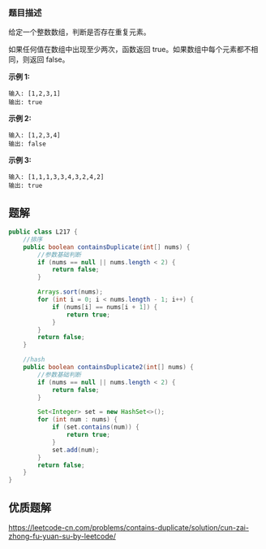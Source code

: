 ### 题目描述

给定一个整数数组，判断是否存在重复元素。

如果任何值在数组中出现至少两次，函数返回 true。如果数组中每个元素都不相同，则返回 false。

**示例 1:**

```
输入: [1,2,3,1]
输出: true
```



**示例 2:**

```
输入: [1,2,3,4]
输出: false
```



**示例 3:**

```
输入: [1,1,1,3,3,4,3,2,4,2]
输出: true
```



## 题解

```java
public class L217 {
    //排序
    public boolean containsDuplicate(int[] nums) {
        //参数基础判断
        if (nums == null || nums.length < 2) {
            return false;
        }

        Arrays.sort(nums);
        for (int i = 0; i < nums.length - 1; i++) {
            if (nums[i] == nums[i + 1]) {
                return true;
            }
        }
        return false;
    }

    //hash
    public boolean containsDuplicate2(int[] nums) {
        //参数基础判断
        if (nums == null || nums.length < 2) {
            return false;
        }

        Set<Integer> set = new HashSet<>();
        for (int num : nums) {
            if (set.contains(num)) {
                return true;
            }
            set.add(num);
        }
        return false;
    }
}
```



## 优质题解

https://leetcode-cn.com/problems/contains-duplicate/solution/cun-zai-zhong-fu-yuan-su-by-leetcode/







